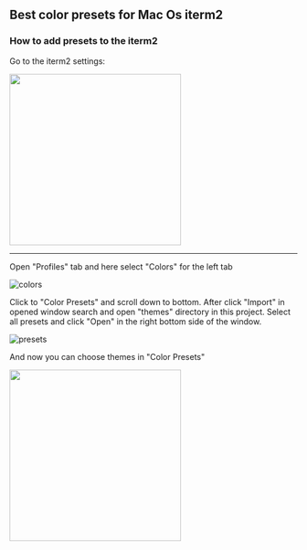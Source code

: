 ## Best color presets for Mac Os iterm2

### How to add presets to the iterm2

Go to the iterm2 settings:

<img src="https://i.ibb.co/71fh95Z/Screenshot-2024-01-02-at-01-58-09.png" width="300" height="yyy">

___


Open "Profiles" tab and here select "Colors" for the left tab

![colors](https://i.ibb.co/Q8xDHvY/Screenshot-2024-01-02-at-02-02-03.png)

Click to "Color Presets" and scroll down to bottom. After click "Import" in opened window search and open "themes" directory in this project. Select all presets and click "Open" in the right bottom side of the window.

![presets](https://i.ibb.co/gDTx5Mt/Screenshot-2024-01-02-at-02-12-48.png)

And now you can choose themes in "Color Presets"

<img src="https://i.ibb.co/ZhQftcz/Screenshot-2024-01-02-at-02-15-05.png" width="300" height="yyy">
